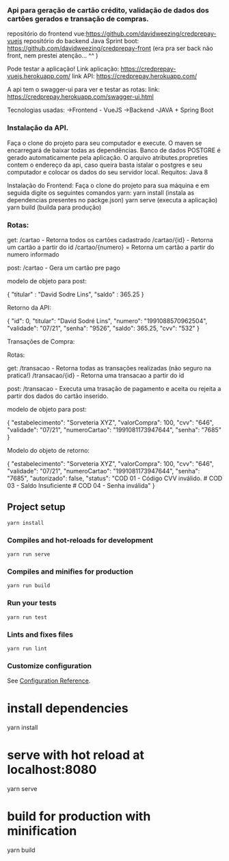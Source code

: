 ### Api para geração de cartão crédito, validação de dados dos cartões gerados e transação de compras.

repositório do frontend vue:https://github.com/davidweezing/credprepay-vuejs repositório do backend Java Sprint boot: https://github.com/davidweezing/credprepay-front (era pra ser back não front, nem prestei atenção... ^^ )

Pode testar a aplicação! Link aplicação: https://credprepay-vuejs.herokuapp.com/ link API: https://credprepay.herokuapp.com/

A api tem o swagger-ui para ver e testar as rotas: link: https://credprepay.herokuapp.com/swagger-ui.html

Tecnologias usadas: ->Frontend - VueJS ->Backend -JAVA + Spring Boot

### Instalação da API.

Faça o clone do projeto para seu computador e execute. O maven se encarregará de baixar todas as dependências. Banco de dados POSTGRE é gerado automaticamente pela aplicação. O arquivo atributes.propreties contem o endereço da api, caso queira basta istalar o postgres e seu computador e colocar os dados do seu servidor local. Requitos: Java 8

Instalação do Frontend: Faça o clone do projeto para sua máquina e em seguida digite os seguintes comandos yarn: yarn install (instala as dependencias presentes no packge.json) yarn serve (executa a aplicação) yarn build (builda para produção)

### Rotas:

get: /cartao - Retorna todos os cartões cadastrado /cartao/{id} - Retorna um cartão a partir do id /cartao/{numero} = Retorna um cartão a partir do numero informado

post: /cartao - Gera um cartão pre pago

modelo de objeto para post:

{ "titular" : "David Sodre Lins", "saldo" : 365.25 }

Retorno da API:

{ "id": 0, "titular": "David Sodré Lins", "numero": "1991088570962504", "validade": "07/21", "senha": "9526", "saldo": 365.25, "cvv": "532" }

Transações de Compra:

Rotas:

get: /transacao - Retorna todas as transações realizadas (não seguro na pratica!) /transacao/{id} - Retorna uma transacao a partir do id

post: /transacao - Executa uma trasação de pagamento e aceita ou rejeita a partir dos dados do cartão inserido.

modelo de objeto para post:

{ "estabelecimento": "Sorveteria XYZ", "valorCompra": 100, "cvv": "646", "validade": "07/21", "numeroCartao": "1991081173947644", "senha": "7685" }

Modelo do objeto de retorno:

{ "estabelecimento": "Sorveteria XYZ", "valorCompra": 100, "cvv": "646", "validade": "07/21", "numeroCartao": "1991081173947644", "senha": "7685", "autorizado": false, "status": "COD 01 - Código CVV inválido. # COD 03 - Saldo Insuficiente # COD 04 - Senha inválida" }

## Project setup
```
yarn install
```

### Compiles and hot-reloads for development
```
yarn run serve
```

### Compiles and minifies for production
```
yarn run build
```

### Run your tests
```
yarn run test
```

### Lints and fixes files
```
yarn run lint
```

### Customize configuration
See [Configuration Reference](https://cli.vuejs.org/config/).


# install dependencies
yarn install

# serve with hot reload at localhost:8080
yarn serve

# build for production with minification
yarn build
